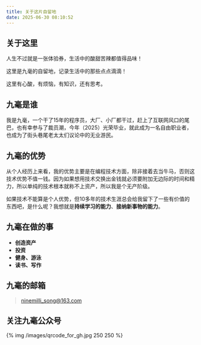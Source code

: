 ```yaml
---
title: 关于这片自留地
date: 2025-06-30 08:10:52
---
```


## 关于这里

人生不过就是一张体验券，生活中的酸甜苦辣都值得品味！

这里是九毫的自留地，记录生活中的那些点点滴滴！

这里有心酸，有烦恼，有知识，还有思考。

## 九毫是谁

我是九毫，一个干了15年的程序员，大厂、小厂都干过，赶上了互联网风口的尾巴，也有幸参与了裁员潮，今年（2025）光荣毕业，就此成为一名自由职业者，也成为了街头巷尾老太太们议论中的无业游民。

## 九毫的优势

从个人经历上来看，我的优势主要是在编程技术方面，除非接着去当牛马，否则这技术优势不值一钱。因为如果想用技术交换出金钱就必须要附加无边际的时间和精力，所以单纯的技术根本就称不上资产，所以我是个无产阶级。

如果技术不能算是个人优势，但10多年的技术生涯总会给我留下了一些有价值的东西吧，是什么呢？我想就是**持续学习的能力**、**接纳新事物的能力**。

## 九毫在做的事

- **创造资产**
- **投资**
- **健身、游泳**
- **读书、写作**

## 九毫的邮箱

> ninemilli_song@163.com

## 关注九毫公众号

{% img /images/qrcode_for_gh.jpg 250 250 %}